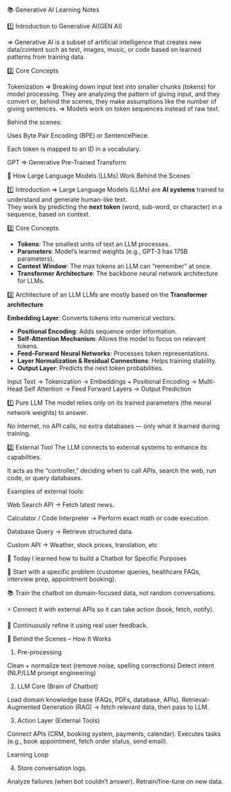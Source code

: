 📚 Generative AI Learning Notes

1️⃣ Introduction to Generative AI(GEN AI)

=> Generative AI is a subset of artificial intelligence that creates new data/content such as text, images, music, or code based on learned patterns from training data.

2️⃣ Core Concepts

Tokenization
=> Breaking down input text into smaller chunks (tokens) for model processing. They are analyzing the pattern of giving input, and they convert 
or, behind the scenes, they make assumptions like the number of giving sentences.
=> Models work on token sequences instead of raw text.

Behind the scenes:

Uses Byte Pair Encoding (BPE) or SentencePiece.

Each token is mapped to an ID in a vocabulary.

GPT => Generative Pre-Trained Transform

🧠 How Large Language Models (LLMs) Work Behind the Scenes

 1️⃣ Introduction
 => Large Language Models (LLMs) are **AI systems** trained to understand and generate human-like text.  
They work by predicting the **next token** (word, sub-word, or character) in a sequence, based on context.

2️⃣ Core Concepts
- **Tokens**: The smallest units of text an LLM processes.  
- **Parameters**: Model’s learned weights (e.g., GPT-3 has 175B parameters).  
- **Context Window**: The max tokens an LLM can “remember” at once.  
- **Transformer Architecture**: The backbone neural network architecture for LLMs.

3️⃣ Architecture of an LLM
LLMs are mostly based on the **Transformer architecture** 

**Embedding Layer**: Converts tokens into numerical vectors.
- **Positional Encoding**: Adds sequence order information.
- **Self-Attention Mechanism**: Allows the model to focus on relevant tokens.
- **Feed-Forward Neural Networks**: Processes token representations.
- **Layer Normalization & Residual Connections**: Helps training stability.
- **Output Layer**: Predicts the next token probabilities.

Input Text → Tokenization → Embeddings + Positional Encoding → Multi-Head Self Attention → Feed Forward Layers → Output Prediction

1️⃣ Pure LLM
The model relies only on its trained parameters (the neural network weights) to answer.

No internet, no API calls, no extra databases — only what it learned during training.

2️⃣ External Tool
The LLM connects to external systems to enhance its capabilities.

It acts as the “controller,” deciding when to call APIs, search the web, run code, or query databases.

Examples of external tools:

Web Search API → Fetch latest news.

Calculator / Code Interpreter → Perform exact math or code execution.

Database Query → Retrieve structured data.

Custom API → Weather, stock prices, translation, etc


🚀 Today I learned how to build a Chatbot for Specific Purposes

🎯 Start with a specific problem (customer queries, healthcare FAQs, interview prep, appointment booking).

📚 Train the chatbot on domain-focused data, not random conversations.

⚡ Connect it with external APIs so it can take action (book, fetch, notify).

🔄 Continuously refine it using real user feedback.

🔹 Behind the Scenes – How It Works

1. Pre-processing

Clean + normalize text (remove noise, spelling corrections)
Detect intent (NLP/LLM prompt engineering)

2. LLM Core (Brain of Chatbot)

Load domain knowledge base (FAQs, PDFs, database, APIs).
Retrieval-Augmented Generation (RAG) → fetch relevant data, then pass to LLM.

3. Action Layer (External Tools)

Connect APIs (CRM, booking system, payments, calendar).
Executes tasks (e.g., book appointment, fetch order status, send email).

Learning Loop

4. Store conversation logs.

Analyze failures (when bot couldn’t answer).
Retrain/fine-tune on new data.

